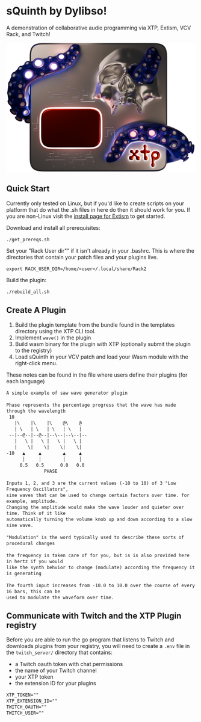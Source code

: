 # sQuinth by Dylibso!

A demonstration of collaborative audio programming via XTP, Extism, VCV Rack, and Twitch!

![Module Panel Design](/vcv_module/res/sQuinth.png)

## Quick Start

Currently only tested on Linux, but if you'd like to create scripts on your platform that do what the .sh files in here do then it should work for you. If you are non-Linux visit the [install page for Extism](https://extism.org/docs/install/) to get started.

Download and install all prerequisites:
```
./get_prereqs.sh
```

Set your "Rack User dir"" if it isn't already in your .bashrc. This is where the directories that contain your patch files and your plugins live.
```
export RACK_USER_DIR=/home/<user>/.local/share/Rack2
```

Build the plugin:
```
./rebuild_all.sh
```

## Create A Plugin

1. Build the plugin template from the bundle found in the templates directory using the XTP CLI tool.
2. Implement ```wave()``` in the plugin
3. Build wasm binary for the plugin with XTP (optionally submit the plugin to the registry)
4. Load sQuinth in your VCV patch and load your Wasm module with the right-click menu.

These notes can be found in the file where users define their plugins (for each language)

```
A simple example of saw wave generator plugin

Phase represents the percentage progress that the wave has made through the wavelength
 10
   |\    |\    |\    @\    @
   | \   | \   | \   | \   |
 --|--@--|--@--|--\--|--\--|--
   |   \ |   \ |   \ |   \ |
   |    \|    \|    \|    \|
-10   ▲     ▲        ▲     ▲
      │     │        │     │
     0.5   0.5      0.0   0.0
              PHASE

Inputs 1, 2, and 3 are the current values (-10 to 10) of 3 "Low Frequency Oscillators",
sine waves that can be used to change certain factors over time. for example, amplitude.
Changing the amplitude would make the wave louder and quieter over time. Think of it like
automatically turning the volume knob up and down according to a slow sine wave.

"Modulation" is the word typically used to describe these sorts of procedural changes

the frequency is taken care of for you, but is is also provided here in hertz if you would
like the synth behvior to change (modulate) according the frequency it is generating

The fourth input increases from -10.0 to 10.0 over the course of every 16 bars, this can be
used to modulate the waveform over time.
```

## Communicate with Twitch and the XTP Plugin registry

Before you are able to run the go program that listens to Twitch and downloads plugins from your registry, you will need to create a ```.env``` file in the ```twitch_server/``` directory that contains:
- a Twitch oauth token with chat permissions
- the name of your Twitch channel
- your XTP token
- the extension ID for your plugins

```
XTP_TOKEN=""
XTP_EXTENSION_ID=""
TWITCH_OAUTH=""
TWITCH_USER=""
```
